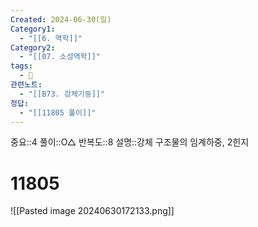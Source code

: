 ```yaml
---
Created: 2024-06-30(일)
Category1:
  - "[[6. 역학]]"
Category2:
  - "[[07. 소성역학]]"
tags:
  - 🧮
관련노트:
  - "[[B73. 강체기둥]]"
정답:
  - "[[11805 풀이]]"
---
```

중요::4
풀이::O△
반복도::8
설명::강체 구조물의 임계하중, 2힌지
#  11805

![[Pasted image 20240630172133.png]]